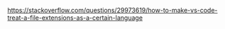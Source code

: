 <https://stackoverflow.com/questions/29973619/how-to-make-vs-code-treat-a-file-extensions-as-a-certain-language>

